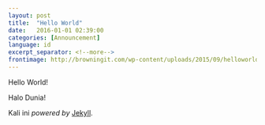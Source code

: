 ```yaml
---
layout: post
title:  "Hello World"
date:   2016-01-01 02:39:00
categories: [Announcement]
language: id
excerpt_separator: <!--more-->
frontimage: http://browningit.com/wp-content/uploads/2015/09/helloworld.gif
---
```

Hello World!
<!--more-->

Halo Dunia!

Kali ini _powered by_ [Jekyll](https://jekyllrb.com/).
